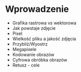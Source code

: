 # Wprowadzenie
* Grafika rastrowa vs wektorowa
* Jak powstaje zdjęcie
* Pixel
* Wielkość pliku a jakość zdjęcia
* Przybliż/Wyostrz
* Megapixele
* Kodowanie obrazów
* Cyfrowa obróbka obrazów
* Retusz - cele